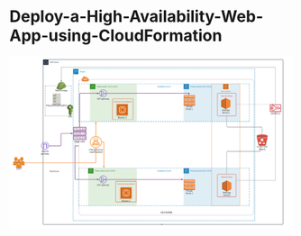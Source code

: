 # Deploy-a-High-Availability-Web-App-using-CloudFormation
![alt text](https://github.com/BradMHunter/Deploy-a-High-Availability-Web-App-using-CloudFormation/blob/main/Deploy%20a%20high-availability%20web%20app.png)

